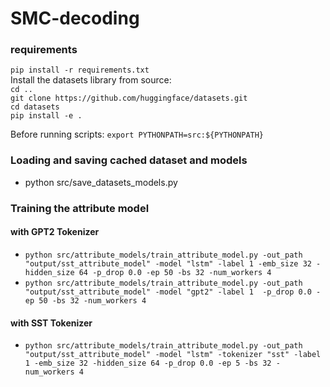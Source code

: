 # SMC-decoding

### requirements
`pip install -r requirements.txt`  
Install the datasets library from source:  
`cd ..`    
`git clone https://github.com/huggingface/datasets.git`  
`cd datasets`  
`pip install -e .`

Before running scripts: 
`export PYTHONPATH=src:${PYTHONPATH}`

### Loading and saving cached dataset and models
* python src/save_datasets_models.py

### Training the attribute model
#### with GPT2 Tokenizer
* `python src/attribute_models/train_attribute_model.py -out_path "output/sst_attribute_model" -model "lstm" -label 1 -emb_size 32 -hidden_size 64 -p_drop 0.0 -ep 50 -bs 32 -num_workers 4`
* `python src/attribute_models/train_attribute_model.py -out_path "output/sst_attribute_model" -model "gpt2" -label 1  -p_drop 0.0 -ep 50 -bs 32 -num_workers 4`
#### with SST Tokenizer
*  `python src/attribute_models/train_attribute_model.py -out_path "output/sst_attribute_model" -model "lstm" -tokenizer "sst" -label 1 -emb_size 32 -hidden_size 64 -p_drop 0.0 -ep 5 -bs 32 -num_workers 4`
